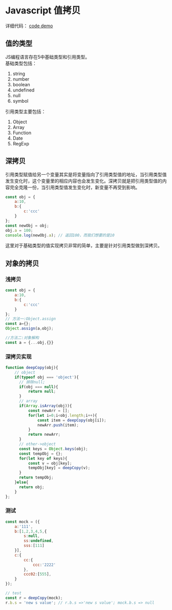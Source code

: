 # Javascript 值拷贝
详细代码： [code demo](https://observablehq.com/d/9925bea6bf92a211)

## 值的类型
JS编程语言存在5中基础类型和引用类型。</br>
基础类型包括：</br>
1. string
2. number
3. boolean
4. undefined
5. null
6. symbol

引用类型主要包括：</br>
1. Object
2. Array
3. Function
4. Date
5. RegExp

## 深拷贝
引用类型赋值给另一个变量其实是将变量指向了引用类型值的地址，当引用类型值发生变化时，这个变量里的相应内容也会发生变化。深拷贝就是把引用类型值的内容完全克隆一份，当引用类型值发生变化时，新变量不再受到影响。

```javascript
const obj = {
    a:10,
    b:{
        c:'ccc'
    }
};
const newObj = obj;
obj.a = 100;
console.log(newObj.a); // 返回100，而我们想要的是10
```
这里对于基础类型的值实现拷贝非常的简单，主要是针对引用类型做到深拷贝。</br>

## 对象的拷贝

### 浅拷贝

```javascript
const obj = {
    a:10,
    b:{
        c:'ccc'
    }
};
// 方法一:Object.assign
const a={};
Object.assign(a,obj);

//方法二:对象解构
const a = {...obj,{}}
```

### 深拷贝实现

```javascript
function deepCopy(obj){
    // object
    if(typeof obj === 'object'){
      // 排除null;
      if(obj === null){
          return null;
      }
      // array
      if(Array.isArray(obj)){
          const newArr = [];
          for(let i=0;i<obj.length;i++){
              const item = deepCopy(obj[i]);
              newArr.push(item);
          }
          return newArr;
      }
      // other->object
      const keys = Object.keys(obj);
      const tempObj = {};
      for(let key of keys){
          const v = obj[key];
          tempObj[key] = deepCopy(v);
      }
      return tempObj;
    }else{
      return obj;
    }
};
```

### 测试

```javascript
const mock = ({
    a:'111',
    b:[1,2,3,4,5,{
        s:null,
        ss:undefined,
        sss:[111]
    }],
    c:{
        cc:{
            ccc:'2222'
        },
        ccc02:[555],
    }
});

// test
const r = deepCopy(mock);
r.b.s = 'new s value'; // r.b.s =>'new s value'; mock.b.s => null
```
